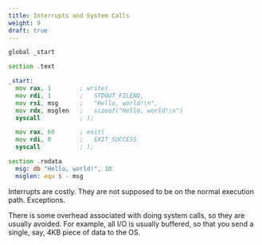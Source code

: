 ```yaml
---
title: Interrupts and System Calls
weight: 9
draft: true
---
```


```asm
global _start

section .text

_start:
  mov rax, 1        ; write(
  mov rdi, 1        ;   STDOUT_FILENO,
  mov rsi, msg      ;   "Hello, world!\n",
  mov rdx, msglen   ;   sizeof("Hello, world!\n")
  syscall           ; );

  mov rax, 60       ; exit(
  mov rdi, 0        ;   EXIT_SUCCESS
  syscall           ; );

section .rodata
  msg: db "Hello, world!", 10
  msglen: equ $ - msg
```

Interrupts are costly. They are not supposed to be on the normal execution path. Exceptions.

There is some overhead associated with doing system calls, so they are usually avoided. For example, all I/O is usually buffered, so that you send a single, say, 4KB piece of data to the OS.
